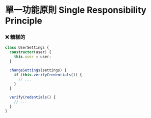 # 單一功能原則 Single Responsibility Principle

<h3 class="awful">❌ 糟糕的</h3>

```ts
class UserSettings {
  constructor(user) {
    this.user = user;
  }

  changeSettings(settings) {
    if (this.verifyCredentials()) {
      // ...
    }
  }

  verifyCredentials() {
    // ...
  }
}
```
